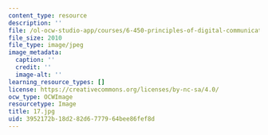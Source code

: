 ```yaml
---
content_type: resource
description: ''
file: /ol-ocw-studio-app/courses/6-450-principles-of-digital-communications-i-fall-2006/3952172b18d282d6777964bee86fef8d_17.jpg
file_size: 2010
file_type: image/jpeg
image_metadata:
  caption: ''
  credit: ''
  image-alt: ''
learning_resource_types: []
license: https://creativecommons.org/licenses/by-nc-sa/4.0/
ocw_type: OCWImage
resourcetype: Image
title: 17.jpg
uid: 3952172b-18d2-82d6-7779-64bee86fef8d
---
```


